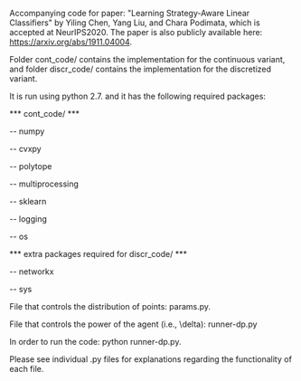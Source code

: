 Accompanying code for paper: "Learning Strategy-Aware Linear Classifiers" by Yiling Chen, Yang Liu, and Chara Podimata, which is accepted at NeurIPS2020. The paper is also publicly available here: https://arxiv.org/abs/1911.04004.


Folder cont_code/ contains the implementation for the continuous variant, and folder discr_code/ contains the implementation for the discretized variant.

It is run using python 2.7. and it has the following required packages: 

*** cont_code/ ***

-- numpy

-- cvxpy 

-- polytope

-- multiprocessing 

-- sklearn

-- logging

-- os

*** extra packages required for discr_code/ ***

-- networkx

-- sys



File that controls the distribution of points: params.py.

File that controls the power of the agent (i.e., \delta): runner-dp.py

In order to run the code: python runner-dp.py.

Please see individual .py files for explanations regarding the functionality of each file.





